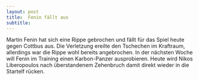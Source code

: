 ```yaml
---
layout: post
title:  Fenin fällt aus
subtitle:  
---
```


Martin Fenin hat sich eine Rippe gebrochen und fällt für das Spiel heute gegen Cottbus aus. Die Verletzung ereilte den Tschechen im Kraftraum, allerdings war die Rippe wohl bereits angebrochen. In der nächsten Woche will Fenin im Training einen Karbon-Panzer ausprobieren. Heute wird Nikos Liberopoulos nach überstandenem Zehenbruch damit direkt wieder in die Startelf rücken.


